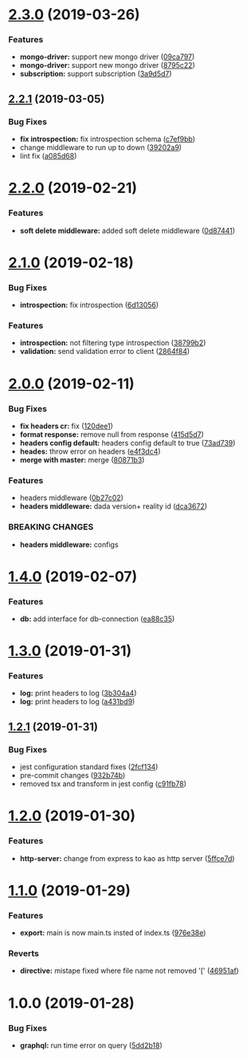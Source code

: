 # [2.3.0](https://github.com/Enigmatis/polaris/compare/v2.2.1...v2.3.0) (2019-03-26)


### Features

* **mongo-driver:** support new mongo driver ([09ca797](https://github.com/Enigmatis/polaris/commit/09ca797))
* **mongo-driver:** support new mongo driver ([8795c22](https://github.com/Enigmatis/polaris/commit/8795c22))
* **subscription:** support subscription ([3a9d5d7](https://github.com/Enigmatis/polaris/commit/3a9d5d7))

## [2.2.1](https://github.com/Enigmatis/polaris/compare/v2.2.0...v2.2.1) (2019-03-05)


### Bug Fixes

* **fix introspection:** fix introspection schema ([c7ef9bb](https://github.com/Enigmatis/polaris/commit/c7ef9bb))
* change middleware to run up to down ([39202a9](https://github.com/Enigmatis/polaris/commit/39202a9))
* lint fix ([a085d68](https://github.com/Enigmatis/polaris/commit/a085d68))

# [2.2.0](https://github.com/Enigmatis/polaris/compare/v2.1.0...v2.2.0) (2019-02-21)


### Features

* **soft delete middleware:** added soft delete middleware ([0d87441](https://github.com/Enigmatis/polaris/commit/0d87441))

# [2.1.0](https://github.com/Enigmatis/polaris/compare/v2.0.0...v2.1.0) (2019-02-18)


### Bug Fixes

* **introspection:** fix introspection ([6d13056](https://github.com/Enigmatis/polaris/commit/6d13056))


### Features

* **introspection:** not filtering type introspection ([38799b2](https://github.com/Enigmatis/polaris/commit/38799b2))
* **validation:** send validation error to client ([2864f84](https://github.com/Enigmatis/polaris/commit/2864f84))

# [2.0.0](https://github.com/Enigmatis/polaris/compare/v1.4.0...v2.0.0) (2019-02-11)


### Bug Fixes

* **fix headers cr:** fix ([120dee1](https://github.com/Enigmatis/polaris/commit/120dee1))
* **format response:** remove null from response ([415d5d7](https://github.com/Enigmatis/polaris/commit/415d5d7))
* **headers config default:** headers config default to true ([73ad739](https://github.com/Enigmatis/polaris/commit/73ad739))
* **heades:** throw error on headers ([e4f3dc4](https://github.com/Enigmatis/polaris/commit/e4f3dc4))
* **merge with master:** merge ([80871b3](https://github.com/Enigmatis/polaris/commit/80871b3))


### Features

* headers middleware ([0b27c02](https://github.com/Enigmatis/polaris/commit/0b27c02))
* **headers middleware:** dada version+ reality id ([dca3672](https://github.com/Enigmatis/polaris/commit/dca3672))


### BREAKING CHANGES

* **headers middleware:** configs

# [1.4.0](https://github.com/Enigmatis/polaris/compare/v1.3.0...v1.4.0) (2019-02-07)


### Features

* **db:** add interface for db-connection ([ea88c35](https://github.com/Enigmatis/polaris/commit/ea88c35))

# [1.3.0](https://github.com/Enigmatis/polaris/compare/v1.2.1...v1.3.0) (2019-01-31)


### Features

* **log:** print headers to log ([3b304a4](https://github.com/Enigmatis/polaris/commit/3b304a4))
* **log:** print headers to log ([a431bd9](https://github.com/Enigmatis/polaris/commit/a431bd9))

## [1.2.1](https://github.com/Enigmatis/polaris/compare/v1.2.0...v1.2.1) (2019-01-31)


### Bug Fixes

* jest configuration standard fixes ([2fcf134](https://github.com/Enigmatis/polaris/commit/2fcf134))
* pre-commit changes ([932b74b](https://github.com/Enigmatis/polaris/commit/932b74b))
* removed tsx and transform in jest config ([c91fb78](https://github.com/Enigmatis/polaris/commit/c91fb78))

# [1.2.0](https://github.com/Enigmatis/polaris/compare/v1.1.0...v1.2.0) (2019-01-30)


### Features

* **http-server:** change from express to kao as http server ([5ffce7d](https://github.com/Enigmatis/polaris/commit/5ffce7d))

# [1.1.0](https://github.com/Enigmatis/polaris/compare/v1.0.0...v1.1.0) (2019-01-29)


### Features

* **export:** main is now main.ts insted of index.ts ([976e38e](https://github.com/Enigmatis/polaris/commit/976e38e))


### Reverts

* **directive:** mistape fixed where file name not removed '[' ([46951af](https://github.com/Enigmatis/polaris/commit/46951af))

# 1.0.0 (2019-01-28)


### Bug Fixes

* **graphql:** run time error on query ([5dd2b18](https://github.com/Enigmatis/polaris/commit/5dd2b18))
